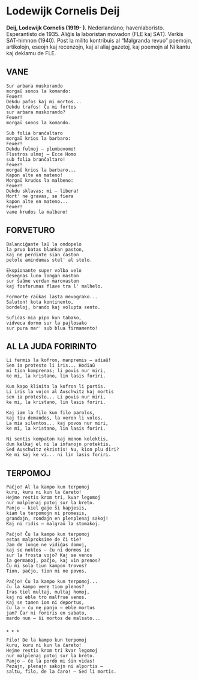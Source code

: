 # Lodewijk Cornelis Deij
**Deij, Lodewijk Cornelis (1919- ).** Nederlandano; havenlaboristo. Esperantisto de 1935. Aliĝis la laboristan movadon (FLE kaj SAT). Verkis SAT-himnon (1940). Post la milito kontribuis al “Malgranda revuo” poemojn, artikolojn, eseojn kaj recenzojn, kaj al aliaj gazetoj, kaj poemojn al Ni kantu kaj deklamu de FLE.


## VANE

    Sur arbara muskorando
    morgaŭ sonos la komando:
    Feuer!
    Dekdu pafos kaj mi mortos...
    Dekdu trafos! Ĉu mi fortos
    sur arbara muskorando?
    Feuer!
    morgaŭ sonos la komando.

    Sub folia branĉaltaro
    morgaŭ krios la barbaro:
    Feuer!
    Dekdu fulmoj — plumbovomo!
    Flustros ulmoj — Ecce Homo
    sub folia branĉaltaro!
    Feuer!
    morgaŭ krios la barbaro...
    Kapon alte en mateno!
    Morgaŭ krudos la malbeno:
    Feuer!
    Dekdu sklavas; mi — libera!
    Mort' ne gravas, se fiera
    kapon alte en mateno...
    Feuer!
    vane krudos la malbeno!

## FORVETURO

    Balanciĝante laŭ la ondopelo
    la pruo batas blankan paston,
    kaj ne perdinte sian ĉaston
    petole amindumas stel' al stelo.

    Ekspionante super volba velo
    desegnas luno longan maston
    sur ŝaŭme verdan marovaston
    kaj fosforumas flave tra l' malhelo.

    Formorte raŭkas lasta mevograko...
    Saluton! kota kontinento,
    bordeloj, brando kaj volupta sento.

    Sufiĉas mia pipo kun tabako,
    vidveca dormo sur la pajlosako
    sur pura mar' sub blua firmamento!

## AL LA JUDA FORIRINTO

    Li fermis la kofron, manpremis — adiaŭ!
    Sen ia protesto li iris... Hodiaŭ
    mi tion komprenas; li povis nur miri,
    ke mi, la kristano, lin lasis foriri.

    Kun kapo klinita la kofron li portis.
    Li iris la vojon al Auschwitz kaj mortis
    sen ia protesto... Li povis nur miri,
    ke mi, la kristano, lin lasis foriri.

    Kaj iam la filo kun filo parolos,
    kaj tiu demandos, la veron li volos.
    La mia silentos... kaj povos nur miri,
    ke mi, la kristano, lin lasis foriri.

    Ni sentis kompaton kaj monon kolektis,
    dum kelkaj el ni la infanojn protektis.
    Sed Auschwitz ekzistis! Nu, kion plu diri?
    Ke mi kaj ke vi... ni lin lasis foriri.

## TERPOMOJ

    Paĉjo! Al la kampo kun terpomoj
    kuru, kuru ni kun la ĉareto!
    Hejme restis krom tri, kvar legomoj
    nur malplenaj potoj sur la breto.
    Panjo — kiel gaje ŝi kapjesis,
    kiam la terpomojn ni promesis,
    grandajn, rondajn en plenplenaj sakoj!
    Kaj ni ridis — malgraŭ la stomakoj.

    Paĉjo! Ĉu la kampo kun terpomoj
    estas malproksime de ĉi tie?
    Jam de longe ne vidiĝas domoj,
    kaj se noktos — ĉu ni dormos ie
    sur la frosta vojo? Kaj se venos
    la germanoj, paĉjo, kaj vin prenos?
    Ĉu mi sola tiun kampon trovos?
    Tion, paĉjo, tion mi ne povos.

    Paĉjo! Ĉu la kampo kun terpomoj...
    ĉu la kampo vere tiom plenos?
    Iras tiel multaj, multaj homoj,
    kaj ni eble tro malfrue venos.
    Kaj se tamen iom ni deportus,
    ĉu la — ĉu ne panjo — eble mortus
    jam? Ĉar ni foriris en sabato,
    mardo nun — ŝi mortos de malsato...

    ⁎ ⁎ ⁎

    Filo! De la kampo kun terpomoj
    kuru, kuru ni kun la ĉareto!
    Hejme restis krom tri kvar legomoj
    nur malplenaj potoj sur la breto.
    Panjo — ĉe la pordo mi ŝin vidas!
    Pezajn, plenajn sakojn ni alportis —
    saltu, filo, de la ĉaro! — Sed li mortis.
